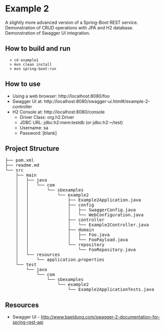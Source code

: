 # Example 2
A slightly more advanced version of a Spring-Boot REST service. Demonstration of CRUD operations with JPA and H2 database.  Demonstration of Swagger UI integration.

## How to build and run

```
  > cd example1
  > mvn clean install
  > mvn spring-boot:run
```

## How to use

* Using a web browser: http://localhost:8080/foo
* Swagger UI at: http://localhost:8080/swagger-ui.html#/example-2-controller
* H2 Console at: http://localhost:8080/console
	* Driver Class: org.h2.Driver
	* JDBC URL: jdbc:h2:mem:testdb  (or jdbc:h2:~/test)
	* Username: sa
	* Password: [blank]

## Project Structure

<pre>
├── pom.xml
├── readme.md
└── src
    ├── main
    │   ├── java
    │   │   └── com
    │   │       └── sbexamples
    │   │           └── example2
    │   │               ├── Example2Application.java
    │   │               ├── config
    │   │               │   ├── SwaggerConfig.java
    │   │               │   └── WebConfiguration.java
    │   │               ├── controller
    │   │               │   └── Example2Controller.java
    │   │               ├── domain
    │   │               │   ├── Foo.java
    │   │               │   └── FooPayload.java
    │   │               └── repository
    │   │                   └── FooRepository.java
    │   └── resources
    │       └── application.properties
    └── test
        └── java
            └── com
                └── sbexamples
                    └── example2
                        └── Example2ApplicationTests.java
</pre>

## Resources
* Swagger UI - http://www.baeldung.com/swagger-2-documentation-for-spring-rest-api
